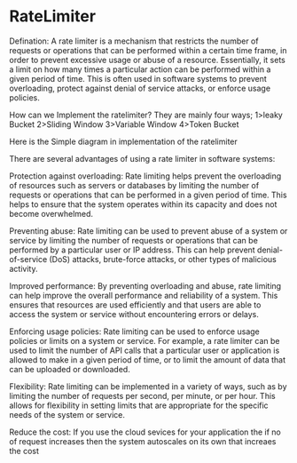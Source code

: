 # RateLimiter

Defination:
A rate limiter is a mechanism that restricts the number of requests or operations that can be performed within a certain time frame, in order to prevent excessive usage or abuse of a resource. Essentially, it sets a limit on how many times a particular action can be performed within a given period of time. This is often used in software systems to prevent overloading, protect against denial of service attacks, or enforce usage policies.

How can we Implement the ratelimiter?
  They are mainly four ways;
      1>leaky Bucket
      2>Sliding Window
      3>Variable Window
      4>Token Bucket
      
 Here is the Simple diagram in implementation of the ratelimiter
 

 
 


There are several advantages of using a rate limiter in software systems:

Protection against overloading: Rate limiting helps prevent the overloading of resources such as servers or databases by limiting the number of requests or operations that can be performed in a given period of time. This helps to ensure that the system operates within its capacity and does not become overwhelmed.

Preventing abuse: Rate limiting can be used to prevent abuse of a system or service by limiting the number of requests or operations that can be performed by a particular user or IP address. This can help prevent denial-of-service (DoS) attacks, brute-force attacks, or other types of malicious activity.

Improved performance: By preventing overloading and abuse, rate limiting can help improve the overall performance and reliability of a system. This ensures that resources are used efficiently and that users are able to access the system or service without encountering errors or delays.

Enforcing usage policies: Rate limiting can be used to enforce usage policies or limits on a system or service. For example, a rate limiter can be used to limit the number of API calls that a particular user or application is allowed to make in a given period of time, or to limit the amount of data that can be uploaded or downloaded.

Flexibility: Rate limiting can be implemented in a variety of ways, such as by limiting the number of requests per second, per minute, or per hour. This allows for flexibility in setting limits that are appropriate for the specific needs of the system or service.

Reduce the cost: If you use the cloud sevices for your application the if no of request increases then the system autoscales on its own that increaes the cost






